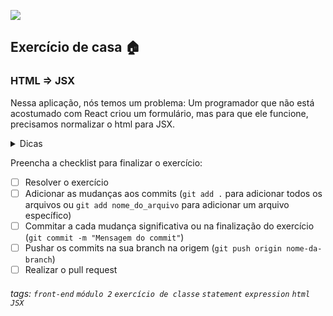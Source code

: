 ![](https://i.imgur.com/xG74tOh.png)

## Exercício de casa 🏠

### HTML => JSX

Nessa aplicação, nós temos um problema: Um programador que não está acostumado com React criou um formulário, mas para que ele funcione, precisamos normalizar o html para JSX.

<details>
  <summary>Dicas</summary>
  <ul>
    <li>Em React é importante nós termos o fechamento de tags correto, bem como as propriedades das tags devem estar no padrão JSX.</li>
  </ul>  
</details>


Preencha a checklist para finalizar o exercício:

- [ ] Resolver o exercício
- [ ] Adicionar as mudanças aos commits (`git add .` para adicionar todos os arquivos ou `git add nome_do_arquivo` para adicionar um arquivo específico)
- [ ] Commitar a cada mudança significativa ou na finalização do exercício (`git commit -m "Mensagem do commit"`)
- [ ] Pushar os commits na sua branch na origem (`git push origin nome-da-branch`)
- [ ] Realizar o pull request

###### tags: `front-end` `módulo 2` `exercício de classe` `statement` `expression` `html` `JSX`

